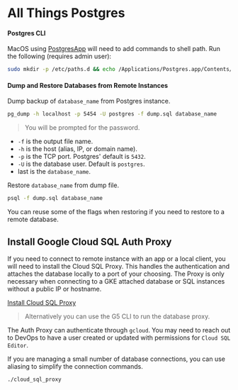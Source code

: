 # All Things Postgres

#### Postgres CLI

MacOS using [PostgresApp](https://postgresapp.com/documentation/cli-tools.html) will need to add commands to shell path. Run the following (requires admin user):

``` sh
sudo mkdir -p /etc/paths.d && echo /Applications/Postgres.app/Contents/Versions/latest/bin | sudo tee /etc/paths.d/postgresapp
```

#### Dump and Restore Databases from Remote Instances

Dump backup of `database_name` from Postgres instance.

``` sh
pg_dump -h localhost -p 5454 -U postgres -f dump.sql database_name
```

> You will be prompted for the password.

- `-f` is the output file name.
- `-h` is the host (alias, IP, or domain name).
- `-p` is the TCP port. Postgres' default is `5432`.
- `-U` is the database user. Default is `postgres`.
- last is the `database_name`.

Restore `database_name` from dump file.

``` sh
psql -f dump.sql database_name
```

You can reuse some of the flags when restoring if you need to restore to a remote database.
## Install Google Cloud SQL Auth Proxy

If you need to connect to remote instance with an app or a local client, you will need to install the Cloud SQL Proxy. This handles the authentication and attaches the database locally to a port of your choosing. The Proxy is only necessary when connecting to a GKE attached database or SQL instances without a public IP or hostname.

[Install Cloud SQL Proxy](https://cloud.google.com/sql/docs/mysql/sql-proxy)

> Alternatively you can use the G5 CLI to run the database proxy.

The Auth Proxy can authenticate through `gcloud`. You may need to reach out to DevOps to have a user created or updated with permissions for `Cloud SQL Editor`.

If you are managing a small number of database connections, you can use aliasing to simplify the connection commands.

```
./cloud_sql_proxy 



